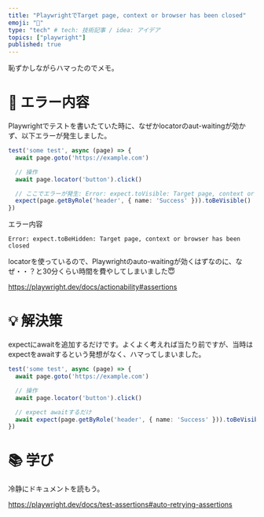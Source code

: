 ```yaml
---
title: "PlaywrightでTarget page, context or browser has been closed"
emoji: "🚨"
type: "tech" # tech: 技術記事 / idea: アイデア
topics: ["playwright"]
published: true
---
```


恥ずかしながらハマったのでメモ。

# 🚨 エラー内容

Playwrightでテストを書いたていた時に、なぜかlocatorのaut-waitingが効かず、以下エラーが発生しました。

```ts:test.ts
test('some test', async (page) => {
  await page.goto('https://example.com')

  // 操作
  await page.locator('button').click()

  // ここでエラーが発生: Error: expect.toVisible: Target page, context or browser has been closed
  expect(page.getByRole('header', { name: 'Success' })).toBeVisible()
})
```

エラー内容

```
Error: expect.toBeHidden: Target page, context or browser has been closed
```

locatorを使っているので、Playwrightのauto-waitingが効くはずなのに、なぜ・・？と30分くらい時間を費やしてしまいました😇

https://playwright.dev/docs/actionability#assertions


# 💡 解決策

expectにawaitを追加するだけです。よくよく考えれば当たり前ですが、当時はexpectをawaitするという発想がなく、ハマってしまいました。

```ts:test.ts
test('some test', async (page) => {
  await page.goto('https://example.com')

  // 操作
  await page.locator('button').click()

  // expect awaitするだけ
  await expect(page.getByRole('header', { name: 'Success' })).toBeVisible()
})
```

# 📚 学び

冷静にドキュメントを読もう。

https://playwright.dev/docs/test-assertions#auto-retrying-assertions
